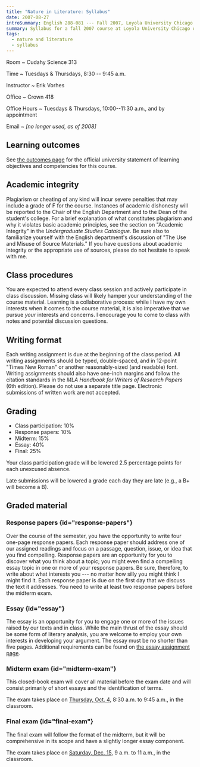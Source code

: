 ```yaml
---
title: "Nature in Literature: Syllabus"
date: 2007-08-27
introSummary: English 288-081 --- Fall 2007, Loyola University Chicago
summary: Syllabus for a fall 2007 course at Loyola University Chicago on English literature and the natural world
tags:
  - nature and literature
  - syllabus
---
```


Room
  ~ Cudahy Science 313

Time
  ~ Tuesdays & Thursdays, 8:30 -- 9:45 a.m.

Instructor
  ~ Erik Vorhes

Office
  ~ Crown 418

Office Hours
  ~ Tuesdays & Thursdays, 10:00--11:30 a.m., and by appointment

Email
  ~ *[no longer used, as of 2008]*

## Learning outcomes

See [the outcomes page](../outcomes) for the official university statement of learning objectives and competencies for this course.

## Academic integrity

Plagiarism or cheating of any kind will incur severe penalties that may include a grade of F for the course. Instances of academic dishonesty will be reported to the Chair of the English Department and to the Dean of the student's college. For a brief explanation of what constitutes plagiarism and why it violates basic academic principles, see the section on "Academic Integrity" in the <cite>Undergraduate Studies Catalogue</cite>. Be sure also to familiarize yourself with the English department's discussion of "The Use and Misuse of Source Materials." If you have questions about academic integrity or the appropriate use of sources, please do not hesitate to speak with me.

## Class procedures

You are expected to attend every class session and actively participate in class discussion. Missing class will likely hamper your understanding of the course material. Learning is a collaborative process: while I have my own interests when it comes to the course material, it is also imperative that we pursue *your* interests and concerns. I encourage you to come to class with notes and potential discussion questions.

## Writing format

Each writing assignment is due at the beginning of the class period. All writing assignments should be typed, double-spaced, and in 12-point "Times New Roman" or another reasonably-sized (and readable) font. Writing assignments should also have one-inch margins and follow the citation standards in the <cite>MLA Handbook for Writers of Research Papers</cite> (6th edition). Please do not use a separate title page. Electronic submissions of written work are not accepted.

## Grading

* Class participation: 10%
* Response papers: 10%
* Midterm: 15%
* Essay: 40%
* Final: 25%

Your class participation grade will be lowered 2.5 percentage points for each unexcused absence.

Late submissions will be lowered a grade each day they are late (e.g., a B+ will become a B).

## Graded material

### Response papers {id="response-papers"}

Over the course of the semester, you have the opportunity to write four one-page response papers. Each response paper should address one of our assigned readings and focus on a passage, question, issue, or idea that you find compelling. Response papers are an opportunity for you to discover what you think about a topic; you might even find a compelling essay topic in one or more of your response papers. Be sure, therefore, to write about what interests you --- no matter how silly you might think I might find it. Each response paper is due on the first day that we discuss the text it addresses. You need to write at least two response papers before the midterm exam.

### Essay {id="essay"}

The essay is an opportunity for you to engage one or more of the issues raised by our texts and in class. While the main thrust of the essay should be some form of literary analysis, you are welcome to employ your own interests in developing your argument. The essay must be no shorter than five pages. Additional requirements can be found on [the essay assignment page](../essay).

### Midterm exam {id="midterm-exam"}

This closed-book exam will cover all material before the exam date and will consist primarily of short essays and the identification of terms.

The exam takes place on [Thursday, Oct. 4](../schedule#2007-10-04), 8:30 a.m. to 9:45 a.m., in the classroom.

### Final exam {id="final-exam"}

The final exam will follow the format of the midterm, but it will be comprehensive in its scope and have a slightly longer essay component.

The exam takes place on [Saturday, Dec. 15](../schedule#2007-12-15), 9 a.m. to 11 a.m., in the classroom.
